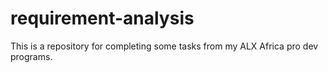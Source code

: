 # requirement-analysis
This is a repository for completing some tasks from my ALX Africa pro dev programs.

